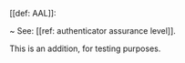 [[def: AAL]]:

~ See: [[ref: authenticator assurance level]].

This is an addition, for testing purposes.
